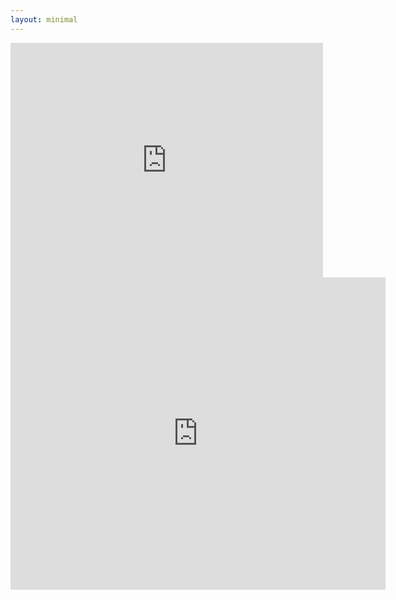 ```yaml
---
layout: minimal
---
```

<embed src="http://github.com/allison-matthews/allison-matthews.github.io/raw/master/pdfs/paperv8.pdf" width="500" height="375" type="application/pdf">
<iframe src="https://docs.google.com/gview?url=https://github.com/allison-matthews/allison-matthews.github.io/raw/master/pdfs/paperv8.pdf&embedded=true" style="width:600px; height:500px;" frameborder="0"></iframe>
